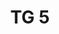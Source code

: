---
id: 3e9874cb-7f6b-417b-a984-19fecff0896e
blueprint: object
type: tiefgaragenparkplatz
number: TG 5
floor: ug
price: 40000
state: available
title: TG 5
updated_by: c2f8321e-be41-4d83-b9ee-8136dba46b39
updated_at: 1713345528
---